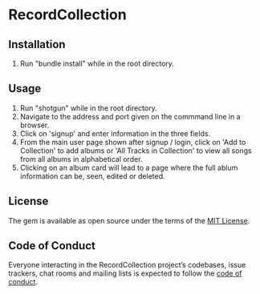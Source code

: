 # RecordCollection

## Installation
1. Run "bundle install" while in the root directory.

## Usage
1. Run "shotgun" while in the root directory.
2. Navigate to the address and port given on the commmand line in a browser.
3. Click on 'signup' and enter information in the three fields.
4. From the main user page shown after signup / login, click on 'Add to Collection' to add albums or 'All Tracks in Collection' to view all songs from all albums in alphabetical order.
5. Clicking on an album card will lead to a page where the full ablum information can be, seen, edited or deleted.

## License

The gem is available as open source under the terms of the [MIT License](https://opensource.org/licenses/MIT).

## Code of Conduct

Everyone interacting in the RecordCollection project’s codebases, issue trackers, chat rooms and mailing lists is expected to follow the [code of conduct](https://github.com/anberns/record_collection/blob/master/CODE_OF_CONDUCT.md).
